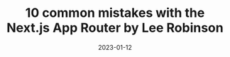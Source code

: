 ---
external: true
url: https://youtu.be/RBM03RihZVs?si=9LfE2M3ZL10QZN1w
title: 10 common mistakes with the Next.js App Router by Lee Robinson
description: 10 common mistakes with the Next.js App Router by Lee Robinson
date: 2023-01-12
---